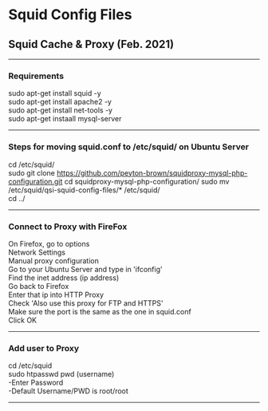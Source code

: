 # Squid Config Files

## Squid Cache &amp; Proxy (Feb. 2021)

---

### Requirements

sudo apt-get install squid -y   
sudo apt-get install apache2 -y   
sudo apt-get install net-tools -y     
sudo apt-get instaall mysql-server    

---

### Steps for moving squid.conf to /etc/squid/ on Ubuntu Server  

cd /etc/squid/  
sudo git clone https://github.com/peyton-brown/squidproxy-mysql-php-configuration.git
cd squidproxy-mysql-php-configuration/
sudo mv /etc/squid/qsi-squid-config-files/* /etc/squid/   
cd ../   

---

### Connect to Proxy with FireFox

On Firefox, go to options  
Network Settings   
Manual proxy configuration   
Go to your Ubuntu Server and type in 'ifconfig'   
Find the inet address (ip address)   
Go back to Firefox   
Enter that ip into HTTP Proxy   
Check 'Also use this proxy for FTP and HTTPS'   
Make sure the port is the same as the one in squid.conf   
Click OK   

---

### Add user to Proxy
cd /etc/squid   
sudo htpasswd pwd (username)   
-Enter Password   
-Default Username/PWD is root/root   

---
